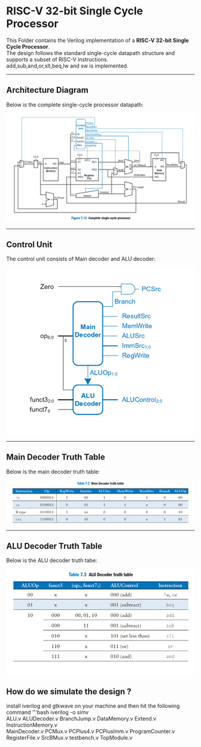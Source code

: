 # RISC-V 32-bit Single Cycle Processor

This Folder contains the Verilog implementation of a **RISC-V 32-bit Single Cycle Processor**.  
The design follows the standard single-cycle datapath structure and supports a subset of RISC-V instructions.  
add,sub,and,or,slt,beq,lw and sw is implemented.  

---



##  Architecture Diagram
Below is the complete single-cycle processor datapath:  

![Single Cycle Processor Diagram](images/complete_processor.jpeg)

---
##  Control Unit
The control unit consists of Main decoder and ALU decoder:  

![Main Decoder Truth Table](images/control_unit.jpeg)

---


##  Main Decoder Truth Table
Below is the main decoder truth table:  

![Main Decoder Truth Table](images/main_decoder_truth_table.jpeg)

---

##  ALU Decoder Truth Table
Below is the ALU decoder truth tabe:  

![Instruction Set](images/alu_decoder_truth_table.jpeg)

## How do we simulate the design ?

install iverilog and gtkwave on your machine and then hit the following command
'''bash
iverilog -o simv \
ALU.v ALUDecoder.v BranchJump.v DataMemory.v Extend.v InstructionMemory.v \
MainDecoder.v PCMux.v PCPlus4.v PCPlusImm.v ProgramCounter.v \
RegisterFile.v SrcBMux.v testbench.v TopModule.v
